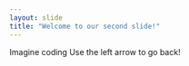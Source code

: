 ```yaml
---
layout: slide
title: "Welcome to our second slide!"
---
```

Imagine coding
Use the left arrow to go back!
